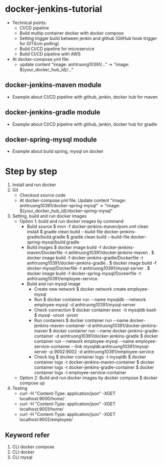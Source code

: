 # docker-jenkins-tutorial
  * Technical points:
    * CI/CD pipeline
    * Build multip container docker with docker compose
    * Setting trigger build between jenkin and github (GitHub hook trigger for GITScm polling)
    * Build CI/CD pipeline for microservice
    * Build CI/CD pipeline with AWS
  * At docker-compose.yml file:
    * update content "image: anhtruong10391/..." -> "image: ${your_docker_hub_id}/..."
## docker-jenkins-maven module
  * Example about CI/CD pipeline with github, jenkin, docker hub for maven
## docker-jenkins-gradle module
  * Example about CI/CD pipeline with github, jenkin, docker hub for gradle
## docker-spring-mysql module
  * Example about build spring, mysql on docker
# Step by step
1. Install and run docker
2. Git
   - Checkout source code
   - At docker-compose.yml file:
     Update content "image: anhtruong10391/docker-spring-mysql" -> "image: ${your_docker_hub_id}/docker-spring-mysql"
3. Setting, build and run docker images
   * Option 1: build and run docker images by command
     * Build source
       $ mvn -f docker-jenkins-maven/pom.xml clean install
       $ gradle clean build --build-file docker-jenkins-gradle/build.gradle
       $ gradle clean build --build-file docker-spring-mysql/build.gradle
     * Build images
       $ docker image build -f docker-jenkins-maven/Dockerfile -t anhtruong10391/docker-jenkins-maven .
       $ docker image build -f docker-jenkins-gradle/Dockerfile -t anhtruong10391/docker-jenkins-gradle .
       $ docker image build -f docker-mysql/Dockerfile -t anhtruong10391/mysql-server .
       $ docker image build -f docker-spring-mysql/Dockerfile -t anhtruong10391/employee-service .
     * Build and run mysql image
       * Create new network
          $ docker network create employee-mysql
       * Run
          $ docker container run --name mysqldb --network employee-mysql -d anhtruong10391/mysql-server
       * Check connection
          $ docker container exec -it mysqldb bash
          $ mysql -uroot -proot
       * Run containers
          $ docker container run --name docker-jenkins-maven-container -d  anhtruong10391/docker-jenkins-maven
          $ docker container run --name docker-jenkins-gradle-container -d anhtruong10391/docker-jenkins-gradle
          $ docker container run --network employee-mysql --name employee-service-container --link mysqldb:anhtruong10391/mysql-server -p 9002:9002 -d anhtruong10391/employee-service
       * Check log
          $ docker container logs -t mysqldb
          $ docker container logs -t docker-jenkins-maven-container
          $ docker container logs -t docker-jenkins-gradle-container 
          $ docker container logs -t employee-service-container
   * Option 2: Build and run docker images by docker compose
          $ docker compose up
4. Testing
   * curl -H "Content-Type: application/json" -XGET localhost:9000/home/
   * curl -H "Content-Type: application/json" -XGET localhost:9001/home/
   * curl -H "Content-Type: application/json" -XGET localhost:9002/employee/
## Keyword refer
1. CLI docker compose
2. CLI docker
3. CLI mysql

